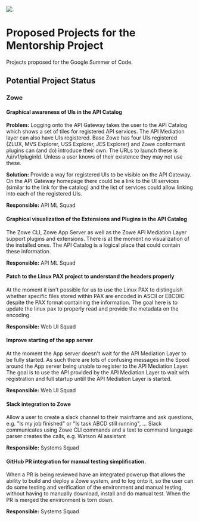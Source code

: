 ![](https://github.com/openmainframeproject/artwork/blob/master/projects/mentorship/mentorship-color.svg)

# Proposed Projects for the Mentorship Project

Projects proposed for the Google Summer of Code.

## Potential Project Status

### Zowe

#### Graphical awareness of UIs in the API Catalog

**Problem:** Logging onto the API Gateway takes the user to the API Catalog which shows a set of tiles for registered API 
services. The API Mediation layer can also have UIs registered. Base Zowe has four UIs registered (ZLUX, MVS Explorer, 
USS Explorer, JES Explorer) and Zowe conformant plugins can (and do) introduce their own. The URLs to launch these is 
/ui/v1/pluginId. Unless a user knows of their existence they may not use these.

**Solution:** Provide a way for registered UIs to be visible on the API Gateway. On the API Gateway homepage there could 
be a link to the UI services (similar to the link for the catalog) and the list of services could allow linking into each 
of the registered UIs.

**Responsible:** API ML Squad

#### Graphical visualization of the Extensions and Plugins in the API Catalog

The Zowe CLI, Zowe App Server as well as the Zowe API Mediation Layer support plugins and extensions. There is at the 
moment no visualization of the installed ones. The API Catalog is a logical place that could contain these information. 

**Responsible:** API ML Squad 

#### Patch to the Linux PAX project to understand the headers properly

At the moment it isn't possible for us to use the Linux PAX to distinguish whether specific files stored within PAX are
encoded in ASCII or EBCDIC despite the PAX format containing the information. The goal here is to update the linux pax
to properly read and provide the metadata on the encoding. 

**Responsible:** Web UI Squad

#### Improve starting of the app server 

At the moment the App server doesn't wait for the API Mediation Layer to be fully started. As such there are lots of
confusing messages in the Spool around the App server being unable to register to the API Mediation Layer. The goal
is to use the API provided by the API Mediation Layer to wait with registration and full startup untill the API Mediation 
Layer is started. 

**Responsible:** Web UI Squad

#### Slack integration to Zowe

Allow a user to create a slack channel to their mainframe and ask questions, e.g. "Is my job finished" or "Is task ABCD 
still running", ... Slack communicates using Zowe CLI commands and a text to command language parser creates the calls, 
e.g. Watson AI assistant

**Responsible:** Systems Squad

#### GitHub PR integration for manual testing simplification. 

When a PR is being reviewed have an integrated powerup that allows the ability to build and deploy a Zowe system, and to 
log onto it, so the user can do some testing and verification of the environment and manual testing, without having to 
manually download, install and do manual test. When the PR is merged the environment is torn down.

**Responsible:** Systems Squad